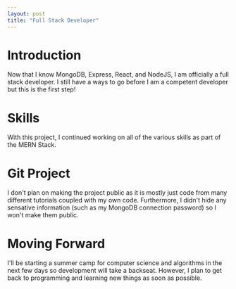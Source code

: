 ```yaml
---
layout: post
title: "Full Stack Developer"
---
```


# Introduction

Now that I know MongoDB, Express, React, and NodeJS, I am officially a full stack developer. I still have a ways to go before I am a competent developer but this is the first step!

# Skills

With this project, I continued working on all of the various skills as part of the MERN Stack.

# Git Project

I don't plan on making the project public as it is mostly just code from many different tutorials coupled with my own code. Furthermore, I didn't hide any sensative information (such as my MongoDB connection password) so I won't make them public.

# Moving Forward

I'll be starting a summer camp for computer science and algorithms in the next few days so development will take a backseat. However, I plan to get back to programming and learning new things as soon as possible.
